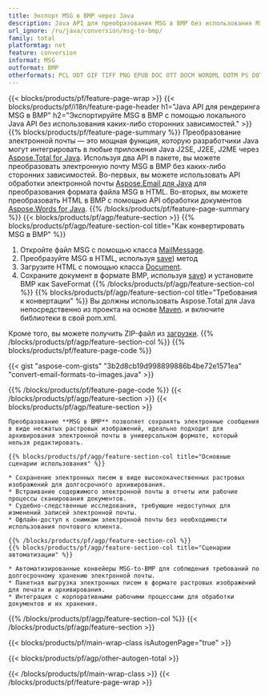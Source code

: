 ```yaml
---
title: Экспорт MSG в BMP через Java
description: Java API для преобразования MSG в BMP без использования Microsoft Word или Outlook
url_ignore: /ru/java/conversion/msg-to-bmp/
family: total
platformtag: net
feature: conversion
informat: MSG
outformat: BMP
otherformats: PCL ODT GIF TIFF PNG EPUB DOC OTT DOCM WORDML DOTM PS DOT DOTX SVG DOCX TEXT PDF JPEG FLATOPC XPS MD RTF EMF
---
```

{{< blocks/products/pf/feature-page-wrap >}}
{{< blocks/products/pf/i18n/feature-page-header h1="Java API для рендеринга MSG в BMP" h2="Экспортируйте MSG в BMP с помощью локального Java API без использования каких-либо сторонних зависимостей." >}}
{{% blocks/products/pf/feature-page-summary %}}
Преобразование электронной почты — это мощная функция, которую разработчики Java могут интегрировать в любые приложения Java J2SE, J2EE, J2ME через [Aspose.Total for Java](https://products.aspose.com/total/java/). Используя два API в пакете, вы можете преобразовать электронную почту MSG в BMP без каких-либо сторонних зависимостей. Во-первых, вы можете использовать API обработки электронной почты [Aspose.Email для Java](https://products.aspose.com/email/java/) для преобразования формата файла MSG в HTML. Во-вторых, вы можете преобразовать HTML в BMP с помощью API обработки документов [Aspose.Words for Java](https://products.aspose.com/words/java/).
{{% /blocks/products/pf/feature-page-summary  %}}
{{< blocks/products/pf/agp/feature-section >}}
{{% blocks/products/pf/agp/feature-section-col title="Как конвертировать MSG в BMP" %}}
1. Откройте файл MSG с помощью класса [MailMessage](https://reference.aspose.com/email/java/com.aspose.email/mailmessage).
2. Преобразуйте MSG в HTML, используя [save](https://reference.aspose.com/email/java/com.aspose.email/MailMessage#save(java.io.OutputStream,%20com.aspose.msg.SaveOptions).)) метод
3. Загрузите HTML с помощью класса [Document](https://reference.aspose.com/words/java/com.aspose.words/Document).
4. Сохраните документ в формате BMP, используя [save](https://reference.aspose.com/words/java/com.aspose.words/Document#save(java.lang.String,com.aspose.words.SaveOptions).)) и установите BMP как SaveFormat
{{% /blocks/products/pf/agp/feature-section-col %}}
{{% blocks/products/pf/agp/feature-section-col title="Требования к конвертации" %}}
Вы должны использовать Aspose.Total для Java непосредственно из проекта на основе [Maven](https://releases.aspose.com/total/java/). и включите библиотеки в свой pom.xml.

Кроме того, вы можете получить ZIP-файл из [загрузки](https://releases.aspose.com/total/java).
{{% /blocks/products/pf/agp/feature-section-col %}}
{{% blocks/products/pf/feature-page-code %}}
{{< gist "aspose-com-gists" "3b2d8cb19d998899886b4be72e1571ea" "convert-email-formats-to-images.java" >}}
{{% /blocks/products/pf/feature-page-code %}}
{{< /blocks/products/pf/agp/feature-section >}}
{{< blocks/products/pf/agp/feature-section >}}
```
Преобразование **MSG в BMP** позволяет сохранять электронные сообщения в виде несжатых растровых изображений, идеально подходит для архивирования электронной почты в универсальном формате, который нельзя редактировать.

{{% blocks/products/pf/agp/feature-section-col title="Основные сценарии использования" %}}

* Сохранение электронных писем в виде высококачественных растровых изображений для долгосрочного архивирования.
* Встраивание содержимого электронной почты в отчеты или рабочие процессы сканирования документов.
* Судебно-следственные исследования, требующие недоступных для изменений записей электронной почты.
* Офлайн-доступ к снимкам электронной почты без необходимости использования почтового клиента.

{{% /blocks/products/pf/agp/feature-section-col %}}
{{% blocks/products/pf/agp/feature-section-col title="Сценарии автоматизации" %}}

* Автоматизированные конвейеры MSG-to-BMP для соблюдения требований по долгосрочному хранению электронной почты.
* Пакетная выгрузка электронных писем в формате растровых изображений для печати и архивирования.
* Интеграция с корпоративными рабочими процессами для обработки документов и их хранения.
```
{{% /blocks/products/pf/agp/feature-section-col %}}
{{< /blocks/products/pf/agp/feature-section >}}
{{< blocks/products/pf/main-wrap-class isAutogenPage="true" >}}

{{< blocks/products/pf/agp/other-autogen-total >}}

{{< /blocks/products/pf/main-wrap-class >}}
{{< /blocks/products/pf/feature-page-wrap >}}